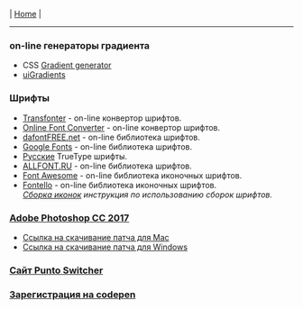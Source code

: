 | [Home](../README.md) |

- - - - - - - - - - - - - - - - - - - - - - - - - - - - - - - - - - - - - - - -
### on-line генераторы градиента
  - CSS [Gradient generator](https://www.css-gradient.com/)  
  - [uiGradients](https://uigradients.com/#GrapefruitSunset)  

### Шрифты
  - [Transfonter](https://transfonter.org/) - on-line конвертор шрифтов.  
  - [Online Font Converter](https://onlinefontconverter.com/) - on-line конвертор шрифтов.  
  - [dafontFREE.net](https://www.dafontfree.net/) - on-line библиотека шрифтов.  
  - [Google Fonts](https://fonts.google.com/) - on-line библиотека шрифтов.  
  - [Русские](https://www.ph4.ru/fonts_fonts.php?ja=19b#) TrueType шрифты.  
  - [ALLFONT.RU](http://allfont.ru/)  - on-line библиотека шрифтов.  
  - [Font Awesome](https://fontawesome.com/)  - on-line библиотека иконочных шрифтов.  
  - [Fontello](http://fontello.com/)  - on-line библиотека иконочных шрифтов.  
    _[Сборка иконок](https://webref.ru/layout/font-awesome/fontello) инструкция по использованию сборок шрифтов._  


### [Adobe Photoshop CC 2017](http://www.adobe.com/ru/products/photoshop.html)
- [Ссылка на скачивание патча для Mac](https://yadi.sk/d/cRmb_ho133xcvr)
- [Ссылка на скачивание патча для Windows](http://photoshop-besplatno.ru/adobe-photoshop-cc.html)
### [Сайт Punto Switcher](https://yandex.ru/soft/punto/)
### [Зарегистрация на codepen](https://codepen.io)
